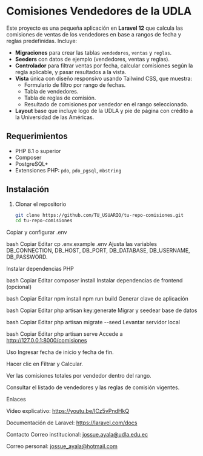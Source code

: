 # Comisiones Vendedores de la UDLA

Este proyecto es una pequeña aplicación en **Laravel 12** que calcula las comisiones de ventas de los vendedores en base a rangos de fecha y reglas predefinidas. Incluye:

- **Migraciones** para crear las tablas `vendedores`, `ventas` y `reglas`.
- **Seeders** con datos de ejemplo (vendedores, ventas y reglas).
- **Controlador** para filtrar ventas por fecha, calcular comisiones según la regla aplicable, y pasar resultados a la vista.
- **Vista** única con diseño responsivo usando Tailwind CSS, que muestra:
  - Formulario de filtro por rango de fechas.
  - Tabla de vendedores.
  - Tabla de reglas de comisión.
  - Resultado de comisiones por vendedor en el rango seleccionado.
- **Layout** base que incluye logo de la UDLA y pie de página con crédito a la Universidad de las Américas.

## Requerimientos

- PHP 8.1 o superior  
- Composer  
- PostgreSQL+
- Extensiones PHP: `pdo`, `pdo_pgsql`, `mbstring`  

## Instalación

1. Clonar el repositorio  
   ```bash
   git clone https://github.com/TU_USUARIO/tu-repo-comisiones.git
   cd tu-repo-comisiones
Copiar y configurar .env

bash
Copiar
Editar
cp .env.example .env
Ajusta las variables DB_CONNECTION, DB_HOST, DB_PORT, DB_DATABASE, DB_USERNAME, DB_PASSWORD.

Instalar dependencias PHP

bash
Copiar
Editar
composer install
Instalar dependencias de frontend (opcional)

bash
Copiar
Editar
npm install
npm run build
Generar clave de aplicación

bash
Copiar
Editar
php artisan key:generate
Migrar y seedear base de datos

bash
Copiar
Editar
php artisan migrate --seed
Levantar servidor local

bash
Copiar
Editar
php artisan serve
Accede a http://127.0.0.1:8000/comisiones

Uso
Ingresar fecha de inicio y fecha de fin.

Hacer clic en Filtrar y Calcular.

Ver las comisiones totales por vendedor dentro del rango.

Consultar el listado de vendedores y las reglas de comisión vigentes.

Enlaces

Video explicativo: https://youtu.be/ICz5vPndHkQ

Documentación de Laravel: https://laravel.com/docs

Contacto
Correo institucional: jossue.ayala@udla.edu.ec

Correo personal: jossue_ayala@hotmail.com
